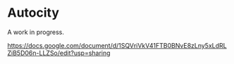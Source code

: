 # Autocity
A work in progress.

https://docs.google.com/document/d/1SQVriVkV41FTB0BNvE8zLny5xLdRLZiB5D06n-LLZSo/edit?usp=sharing
